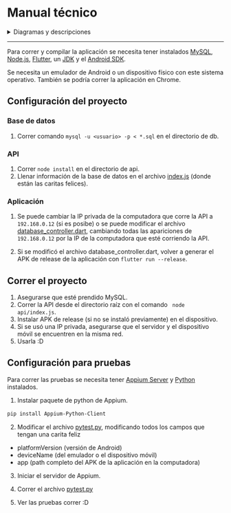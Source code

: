 # Manual técnico

<details><summary>Diagramas y descripciones</summary>

## Base de datos
Diagrama de entidad relación

<img src="./db/diagramaER.png">

## Arquitectura del software
La aplicación está construida con una arquitectura MVC (modelo-vista-controlador). Cada entidad en la base de datos (servicio, ubicación, horario) tiene un modelo. Este modelo sirve para organizar los datos recibidos del controlador y desplegarlos en las vistas. 

## Diseño de pantallas
Mapa de navegación

<img src="./db/nav_tree.png">

</details>
<hr>

Para correr y compilar la aplicación se necesita tener instalados [MySQL](https://www.mysql.com/downloads/), [Node.js](https://nodejs.org/en/download/), [Flutter](https://flutter.dev/docs/get-started/install), un [JDK](https://www.oracle.com/java/technologies/downloads/) y el [Android SDK](https://developer.android.com/studio#downloads). 

Se necesita un emulador de Android o un dispositivo físico con este sistema operativo. También se podría correr la aplicación en Chrome.

## Configuración del proyecto

### Base de datos

1. Correr comando `mysql -u <usuario> -p < *.sql` en el directorio de db.

### API

1. Correr `node install` en el directorio de api.
2. Llenar información de la base de datos en el archivo [index.js](api/index.js) (donde están las caritas felices).

### Aplicación

1. Se puede cambiar la IP privada de la computadora que corre la API a `192.168.0.12` (si es posibe) o se puede modificar el archivo [database_controller.dart](app_dif/lib/controller/database_controller.dart), cambiando todas las apariciones de `192.168.0.12` por la IP de la computadora que esté corriendo la API.

2. Si se modificó el archivo database_controller.dart, volver a generar el APK de release de la aplicación con `flutter run --release`.

## Correr el proyecto

1. Asegurarse que esté prendido MySQL.
2. Correr la API desde el directorio raíz con el comando ` node api/index.js`.
3. Instalar APK de release (si no se instaló previamente) en el dispositivo.
4. Si se usó una IP privada, asegurarse que el servidor y el dispositivo móvil se encuentren en la misma red.
5. Usarla :D

## Configuración para pruebas

Para correr las pruebas se necesita tener [Appium Server](https://github.com/appium/appium-desktop/releases/tag/v1.22.0) y [Python](https://www.python.org/downloads/) instalados.

1. Instalar paquete de python de Appium.
```bash
pip install Appium-Python-Client
```

2. Modificar el archivo [pytest.py](tests/pytest.py), modificando todos los campos que tengan una carita feliz
- platformVersion (versión de Android)
- deviceName (del emulador o el dispositivo móvil)
- app (path completo del APK de la aplicación en la computadora)

3. Iniciar el servidor de Appium.

4. Correr el archivo [pytest.py](tests/pytest.py)

5. Ver las pruebas correr :D
